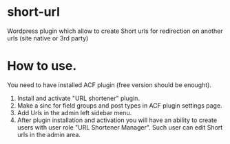 # short-url
Wordpress plugin which allow to create Short urls for redirection on another urls (site native or 3rd party)


# How to use.
You need to have installed ACF plugin (free version should be enought).
1. Install and activate "URL shortener" plugin.
2. Make a sinc for field groups and post types in ACF plugin settings page.
3. Add Urls in the admin left sidebar menu.
4. After plugin installation and activation you will have an ability to create users with user role "URL Shortener Manager". Such user can edit Short urls in the admin area.

